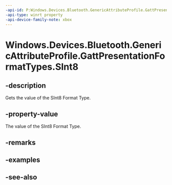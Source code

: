 ```yaml
---
-api-id: P:Windows.Devices.Bluetooth.GenericAttributeProfile.GattPresentationFormatTypes.SInt8
-api-type: winrt property
-api-device-family-note: xbox
---
```


<!-- Property syntax
public byte SInt8 { get; }
-->

# Windows.Devices.Bluetooth.GenericAttributeProfile.GattPresentationFormatTypes.SInt8

## -description
Gets the value of the SInt8 Format Type.

## -property-value
The value of the SInt8 Format Type.

## -remarks

## -examples

## -see-also
